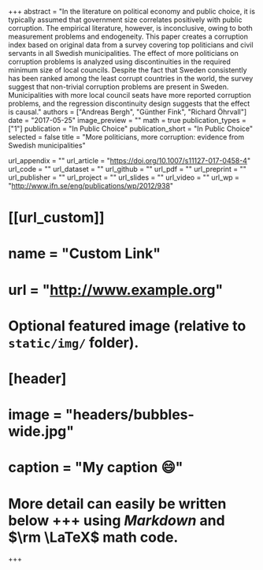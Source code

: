 +++
abstract = "In the literature on political economy and public choice, it is typically assumed that government size correlates positively with public corruption. The empirical literature, however, is inconclusive, owing to both measurement problems and endogeneity. This paper creates a corruption index based on original data from a survey covering top politicians and civil servants in all Swedish municipalities. The effect of more politicians on corruption problems is analyzed using discontinuities in the required minimum size of local councils. Despite the fact that Sweden consistently has been ranked among the least corrupt countries in the world, the survey suggest that non-trivial corruption problems are present in Sweden. Municipalities with more local council seats have more reported corruption problems, and the regression discontinuity design suggests that the effect is causal."
authors = ["Andreas Bergh", "Günther Fink", "Richard Öhrvall"]
date = "2017-05-25"
image_preview = ""
math = true
publication_types = ["1"]
publication = "In Public Choice"
publication_short = "In Public Choice"
selected = false
title = "More politicians, more corruption: evidence from Swedish municipalities"

url_appendix = ""
url_article = "https://doi.org/10.1007/s11127-017-0458-4"
url_code = ""
url_dataset = ""
url_github = ""
url_pdf = ""
url_preprint = ""
url_publisher  = ""
url_project = ""
url_slides = ""
url_video = ""
url_wp = "http://www.ifn.se/eng/publications/wp/2012/938"

# [[url_custom]]
# name = "Custom Link"
# url = "http://www.example.org"

# Optional featured image (relative to `static/img/` folder).
# [header]
# image = "headers/bubbles-wide.jpg"
# caption = "My caption :smile:"


# More detail can easily be written below +++ using *Markdown* and $\rm \LaTeX$ math code.
+++


